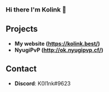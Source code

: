 ### Hi there I'm Kolink 👋

## Projects
* **My website (https://kolink.best/)**
* **NyugiPvP (http://ok.nyugipvp.cf/)**

## Contact
- **Discord**: K0l1nk#9623
